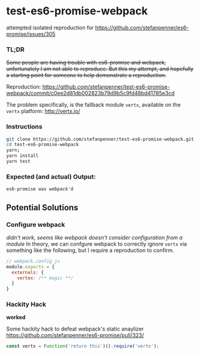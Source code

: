 # test-es6-promise-webpack

attempted isolated reproduction for https://github.com/stefanpenner/es6-promise/issues/305

### TL;DR

~~Some people are having trouble with es6-promise and webpack, unfortunately I am
not able to reproduce. But this my attempt, and hopefully a starting point for
someone to help demonstrate a reproduction.~~

Reproduction: https://github.com/stefanpenner/test-es6-promise-webpack/commit/c0ee2d81db002823b79d9b5c9fd48bd41785e3cd

The problem specifically, is the fallback module `vertx`, available on the `vertx` platform: http://vertx.io/


### Instructions

```sh
git clone https://github.com/stefanpenner/test-es6-promise-webpack.git
cd test-es6-promise-webpack
yarn;
yarn install
yarn test
```

### Expected (and actual) Output:

```
es6-promise was webpack'd
```


## Potential Solutions

### Configure webpack

*didn't work, seems like webpack doesn't consider configuration from a module*
In theory, we can confgure webpack to correctly ignore `vertx` via something like the following, but I require a reproduction to confirm.

```js
// webpack.config.js
module.exports = {
  externals: {
    vertex: /** magic **/
  }
}
```


### Hackity Hack

**worked**

Some hackity hack to defeat webpack's static anaylizer
https://github.com/stefanpenner/es6-promise/pull/323/

```js
const vertx = Function('return this')().require('vertx');
```
